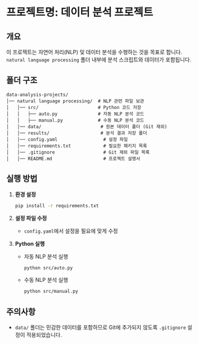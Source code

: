 # 프로젝트명: 데이터 분석 프로젝트

## 개요
이 프로젝트는 자연어 처리(NLP) 및 데이터 분석을 수행하는 것을 목표로 합니다. `natural language processing` 폴더 내부에 분석 스크립트와 데이터가 포함됩니다.

## 폴더 구조
```
data-analysis-projects/
│── natural language processing/  # NLP 관련 파일 보관
│   │── src/                      # Python 코드 저장
│   │   ├── auto.py               # 자동 NLP 분석 코드
│   │   ├── manual.py             # 수동 NLP 분석 코드
│   │── data/                      # 원본 데이터 폴더 (Git 제외)
│   │── results/                   # 분석 결과 저장 폴더
│   │── config.yaml                 # 설정 파일
│   │── requirements.txt            # 필요한 패키지 목록
│   │── .gitignore                  # Git 제외 파일 목록
│   │── README.md                   # 프로젝트 설명서
```

## 실행 방법
1. **환경 설정**
   ```bash
   pip install -r requirements.txt
   ```
2. **설정 파일 수정**
   - `config.yaml`에서 설정을 필요에 맞게 수정

3. **Python 실행**
   - 자동 NLP 분석 실행
     ```bash
     python src/auto.py
     ```
   - 수동 NLP 분석 실행
     ```bash
     python src/manual.py
     ```

## 주의사항
- `data/` 폴더는 민감한 데이터를 포함하므로 Git에 추가되지 않도록 `.gitignore` 설정이 적용되었습니다.

